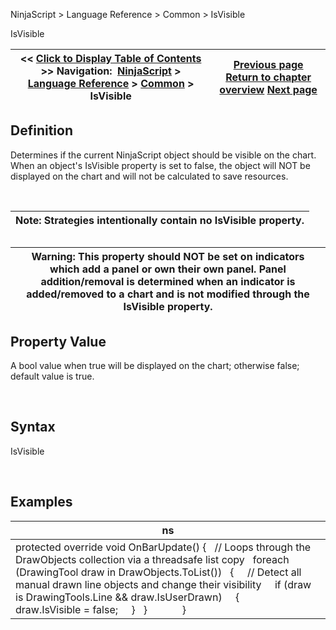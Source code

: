 ﻿


NinjaScript \> Language Reference \> Common \> IsVisible






















IsVisible







| \<\< [Click to Display Table of Contents](isvisible.md) \>\> **Navigation:**     [NinjaScript](ninjascript.md) \> [Language Reference](language_reference_wip.md) \> [Common](common.md) \> IsVisible | [Previous page](indicator_displayname.md) [Return to chapter overview](common.md) [Next page](name.md) |
| --- | --- |











## Definition


Determines if the current NinjaScript object should be visible on the chart. When an object's IsVisible property is set to false, the object will NOT be displayed on the chart and will not be calculated to save resources.


 




| Note: Strategies intentionally contain no IsVisible property. |
| --- |



## 




| Warning: This property should NOT be set on indicators which add a panel or own their own panel. Panel addition/removal is determined when an indicator is added/removed to a chart and is not modified through the IsVisible property. |
| --- |



## 


## Property Value


A bool value when true will be displayed on the chart; otherwise false; default value is true.


 


## Syntax


IsVisible


 


## Examples




| ns |
| --- |
| protected override void OnBarUpdate() {    // Loops through the DrawObjects collection via a threadsafe list copy    foreach (DrawingTool draw in DrawObjects.ToList())    {      // Detect all manual drawn line objects and change their visibility      if (draw is DrawingTools.Line \&\& draw.IsUserDrawn)      {          draw.IsVisible \= false;      }    }              } |










